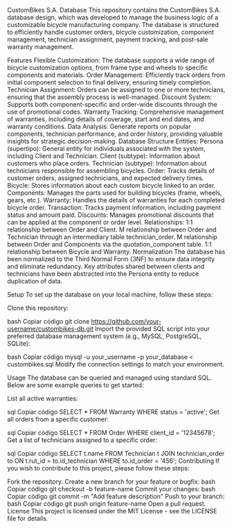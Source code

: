 CustomBikes S.A. Database
This repository contains the CustomBikes S.A. database design, which was developed to manage the business logic of a customizable bicycle manufacturing company. The database is structured to efficiently handle customer orders, bicycle customization, component management, technician assignment, payment tracking, and post-sale warranty management.

Features
Flexible Customization: The database supports a wide range of bicycle customization options, from frame type and wheels to specific components and materials.
Order Management: Efficiently track orders from initial component selection to final delivery, ensuring timely completion.
Technician Assignment: Orders can be assigned to one or more technicians, ensuring that the assembly process is well-managed.
Discount System: Supports both component-specific and order-wide discounts through the use of promotional codes.
Warranty Tracking: Comprehensive management of warranties, including details of coverage, start and end dates, and warranty conditions.
Data Analysis: Generate reports on popular components, technician performance, and order history, providing valuable insights for strategic decision-making.
Database Structure
Entities:
Persona (supertipo):
General entity for individuals associated with the system, including Client and Technician.
Client (subtype):
Information about customers who place orders.
Technician (subtype):
Information about technicians responsible for assembling bicycles.
Order:
Tracks details of customer orders, assigned technicians, and expected delivery times.
Bicycle:
Stores information about each custom bicycle linked to an order.
Components:
Manages the parts used for building bicycles (frame, wheels, gears, etc.).
Warranty:
Handles the details of warranties for each completed bicycle order.
Transaction:
Tracks payment information, including payment status and amount paid.
Discounts:
Manages promotional discounts that can be applied at the component or order level.
Relationships:
1:1 relationship between Order and Client.
M
relationship between Order and Technician through an intermediary table technician_order.
M
relationship between Order and Components via the quotation_component table.
1:1 relationship between Bicycle and Warranty.
Normalization
The database has been normalized to the Third Normal Form (3NF) to ensure data integrity and eliminate redundancy. Key attributes shared between clients and technicians have been abstracted into the Persona entity to reduce duplication of data.

Setup
To set up the database on your local machine, follow these steps:

Clone this repository:

bash
Copiar código
git clone https://github.com/your-username/custombikes-db.git
Import the provided SQL script into your preferred database management system (e.g., MySQL, PostgreSQL, SQLite):

bash
Copiar código
mysql -u your_username -p your_database < custombikes.sql
Modify the connection settings to match your environment.

Usage
The database can be queried and managed using standard SQL. Below are some example queries to get started:

List all active warranties:

sql
Copiar código
SELECT * FROM Warranty WHERE status = 'active';
Get all orders from a specific customer:

sql
Copiar código
SELECT * FROM Order WHERE client_id = '12345678';
Get a list of technicians assigned to a specific order:

sql
Copiar código
SELECT t.name 
FROM Technician t
JOIN technician_order to ON t.rut_id = to.id_technician
WHERE to.id_order = '456';
Contributing
If you wish to contribute to this project, please follow these steps:

Fork the repository.
Create a new branch for your feature or bugfix:
bash
Copiar código
git checkout -b feature-name
Commit your changes:
bash
Copiar código
git commit -m "Add feature description"
Push to your branch:
bash
Copiar código
git push origin feature-name
Open a pull request.
License
This project is licensed under the MIT License - see the LICENSE file for details.
